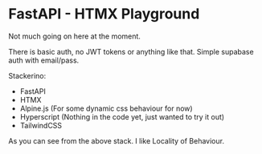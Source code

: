 # FastAPI - HTMX Playground

Not much going on here at the moment.

There is basic auth, no JWT tokens or anything like that. Simple supabase auth with email/pass.

Stackerino:

- FastAPI
- HTMX
- Alpine.js (For some dynamic css behaviour for now)
- Hyperscript (Nothing in the code yet, just wanted to try it out)
- TailwindCSS

As you can see from the above stack. I like Locality of Behaviour.
